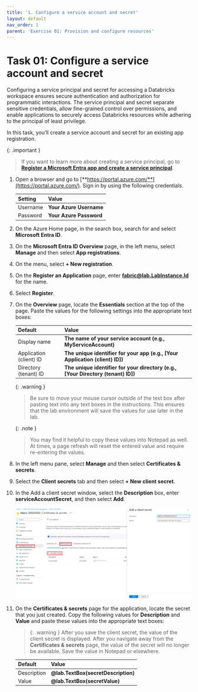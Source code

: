 ```yaml
---
title: '1. Configure a service account and secret'
layout: default
nav_order: 1
parent: 'Exercise 01: Provision and configure resources'
---
```


# Task 01: Configure a service account and secret


Configuring a service principal and secret for accessing a Databricks workspace ensures secure authentication and authorization for programmatic interactions. The service principal and secret separate sensitive credentials, allow fine-grained control over permissions, and enable applications to securely access Databricks resources while adhering to the principal of least privilege. 

In this task, you’ll create a service account and secret for an existing app registration. 

{: .important }
> If you want to learn more about creating a service principal, go to [**Register a Microsoft Entra app and create a service principal**](https://learn.microsoft.com/en-us/entra/identity-platform/howto-create-service-principal-portal "Register a Microsoft Entra app and create a service principal"). 


1. Open a browser and go to [**https://portal.azure.com/**](https://portal.azure.com/). Sign in by using the following credentials.

    | Setting | Value |
    |:---------|:---------|
    | Username   | **Your Azure Username**   |
    | Password   | **Your Azure Password**   |

1. On the Azure Home page, in the search box, search for and select **Microsoft Entra ID**. 

 

1. On the **Microsoft Entra ID Overview** page, in the left menu, select **Manage** and then select **App registrations**. 

 

1. On the menu, select **+ New registration**. 

 

1. On the **Register an Application** page, enter **fabric@lab.LabInstance.Id** for the name. 

 

1. Select **Register**. 

 

1. On the **Overview** page, locate the **Essentials** section at the top of the page. Paste the values for the following settings into the appropriate text boxes: 

 

    | Default | Value | 
    |:---------|:---------| 
    | Display name   | **The name of your service account (e.g., MyServiceAccount)**   | 
    | Application (client) ID  | **The unique identifier for your app (e.g., [Your Application (client) ID])**   | 
    | Directory (tenant) ID  | **The unique identifier for your directory (e.g., [Your Directory (tenant) ID])**   | 

 

    {: .warning }
    > Be sure to move your mouse cursor outside of the text box after pasting text into any text boxes in the instructions. This ensures that the lab environment will save the values for use later in the lab.  


    {: .note }
    > You may find it helpful to copy these values into Notepad as well. At times, a page refresh will reset the entered value and require re-entering the values. 


1. In the left menu pane, select **Manage** and then select **Certificates & secrets**. 

 

1. Select the **Client secrets** tab and then select **+ New client secret**. 

 

1. In the Add a client secret window, select the **Description** box, enter **serviceAccountSecret**, and then select **Add**. 

 

    ![servprincsecret1121.jpg](../media/instructions257645/servprincsecret1121.jpg) 

 

1. On the **Certificates & secrets** page for the application, locate the secret that you just created. Copy the following values for **Description** and **Value** and paste these values into the appropriate text boxes: 

 

    >{: .warning } After you save the client secret, the value of the client secret is displayed. After you navigate away from the **Certificates & secrets** page, the value of the secret will no longer be available. Save the value in Notepad or elsewhere. 

 
   | Default | Value | 
   |:---------|:---------| 
   | Description | **@lab.TextBox(secretDescription)**   | 
   | Value | **@lab.TextBox(secretValue)**   | 
